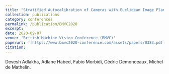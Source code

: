 ```yaml
---
title: "Stratified Autocalibration of Cameras with Euclidean Image Plane"
collection: publications
category: conferences
permalink: /publication/BMVC2020
excerpt: 
date: 2020-09-07
venue: 'British Machine Vision Conference (BMVC)'
paperurl: '[https://www.bmvc2020-conference.com/assets/papers/0383.pdf]'
citation: 
---
```


Devesh Adlakha, Adlane Habed, Fabio Morbidi, Cédric Demonceaux, Michel de Mathelin.
